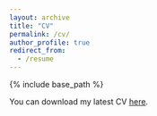 ```yaml
---
layout: archive
title: "CV"
permalink: /cv/
author_profile: true
redirect_from:
  - /resume
---
```


{% include base_path %}

You can download my latest CV [here](https://wustl.box.com/s/539011sicc6be42sv919p1g2lrdt143e).


